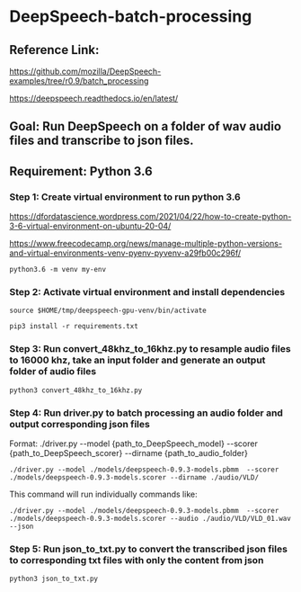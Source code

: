 # DeepSpeech-batch-processing
## Reference Link: 
https://github.com/mozilla/DeepSpeech-examples/tree/r0.9/batch_processing

https://deepspeech.readthedocs.io/en/latest/

## Goal: Run DeepSpeech on a folder of wav audio files and transcribe to json files.

## Requirement: Python 3.6
### Step 1: Create virtual environment to run python 3.6
https://dfordatascience.wordpress.com/2021/04/22/how-to-create-python-3-6-virtual-environment-on-ubuntu-20-04/

https://www.freecodecamp.org/news/manage-multiple-python-versions-and-virtual-environments-venv-pyenv-pyvenv-a29fb00c296f/

```python3.6 -m venv my-env```

### Step 2: Activate virtual environment and install dependencies


```source $HOME/tmp/deepspeech-gpu-venv/bin/activate```

```pip3 install -r requirements.txt```

### Step 3: Run convert_48khz_to_16khz.py to resample audio files to 16000 khz, take an input folder and generate an output folder of audio files 
```python3 convert_48khz_to_16khz.py```

### Step 4: Run driver.py to batch processing an audio folder and output corresponding json files

Format: ./driver.py --model {path_to_DeepSpeech_model} --scorer {path_to_DeepSpeech_scorer} --dirname {path_to_audio_folder}

```
./driver.py --model ./models/deepspeech-0.9.3-models.pbmm  --scorer ./models/deepspeech-0.9.3-models.scorer --dirname ./audio/VLD/ 
```

This command will run individually commands like:
```
./driver.py --model ./models/deepspeech-0.9.3-models.pbmm  --scorer ./models/deepspeech-0.9.3-models.scorer --audio ./audio/VLD/VLD_01.wav --json
```
### Step 5: Run json_to_txt.py to convert the transcribed json files to corresponding txt files with only the content from json

```python3 json_to_txt.py```



